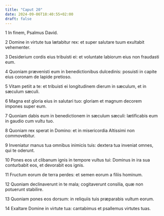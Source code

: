 ```yaml
---
title: "Caput 20"
date: 2024-09-06T18:40:55+02:00
draft: false
---
```




1 In finem, Psalmus David.

2 Domine in virtute tua lætabitur rex: et super salutare tuum exultabit vehementer.

3 Desiderium cordis eius tribuisti ei: et voluntate labiorum eius non fraudasti eum.

4 Quoniam prævenisti eum in benedictionibus dulcedinis: posuisti in capite eius coronam de lapide pretioso.

5 Vitam petiit a te: et tribuisti ei longitudinem dierum in sæculum, et in sæculum sæculi.

6 Magna est gloria eius in salutari tuo: gloriam et magnum decorem impones super eum.

7 Quoniam dabis eum in benedictionem in sæculum sæculi: lætificabis eum in gaudio cum vultu tuo.

8 Quoniam rex sperat in Domino: et in misericordia Altissimi non commovebitur.

9 Inveniatur manus tua omnibus inimicis tuis: dextera tua inveniat omnes, qui te oderunt.

10 Pones eos ut clibanum ignis in tempore vultus tui: Dominus in ira sua conturbabit eos, et devorabit eos ignis.

11 Fructum eorum de terra perdes: et semen eorum a filiis hominum.

12 Quoniam declinaverunt in te mala; cogitaverunt consilia, quæ non potuerunt stabilire.

13 Quoniam pones eos dorsum: in reliquiis tuis præparabis vultum eorum.

14 Exaltare Domine in virtute tua: cantabimus et psallemus virtutes tuas.

